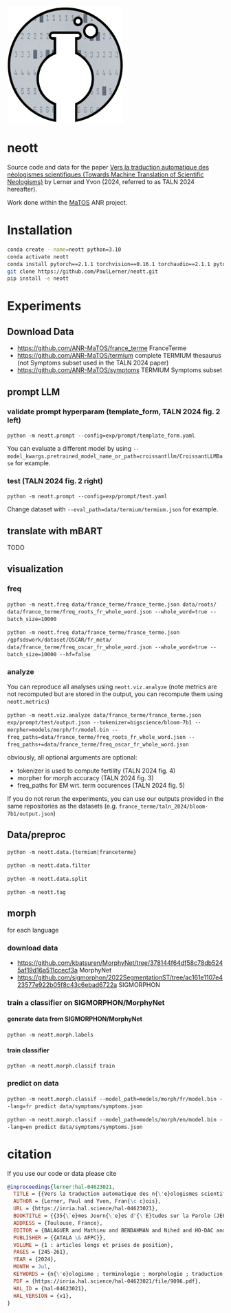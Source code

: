 ![logo](./viz/matos-logo.png)

# neott
Source code and data for the paper 
[Vers la traduction automatique des néologismes scientifiques (Towards Machine Translation of Scientific Neologisms)](https://inria.hal.science/hal-04623021/) 
by Lerner and Yvon (2024, referred to as TALN 2024 hereafter).

Work done within the [MaTOS](https://anr-matos.github.io/) ANR project.

# Installation
```bash
conda create --name=neott python=3.10 
conda activate neott
conda install pytorch==2.1.1 torchvision==0.16.1 torchaudio==2.1.1 pytorch-cuda=11.8 -c pytorch -c nvidia
git clone https://github.com/PaulLerner/neott.git
pip install -e neott
```

# Experiments
## Download Data

- https://github.com/ANR-MaTOS/france_terme FranceTerme
- https://github.com/ANR-MaTOS/termium complete TERMIUM thesaurus (not Symptoms subset used in the TALN 2024 paper)
- https://github.com/ANR-MaTOS/symptoms TERMIUM Symptoms subset

## prompt LLM
### validate prompt hyperparam (template_form, TALN 2024 fig. 2 left)


`python -m neott.prompt --config=exp/prompt/template_form.yaml`

You can evaluate a different model by using `--model_kwargs.pretrained_model_name_or_path=croissantllm/CroissantLLMBase` for example.

### test (TALN 2024 fig. 2 right)

`python -m neott.prompt --config=exp/prompt/test.yaml`

Change dataset with `--eval_path=data/termium/termium.json` for example.

## translate with mBART
TODO

## visualization
### freq
`python -m neott.freq data/france_terme/france_terme.json data/roots/ data/france_terme/freq_roots_fr_whole_word.json --whole_word=true --batch_size=10000`

`python -m neott.freq data/france_terme/france_terme.json /gpfsdswork/dataset/OSCAR/fr_meta/ data/france_terme/freq_oscar_fr_whole_word.json --whole_word=true --batch_size=10000 --hf=false`

### analyze

You can reproduce all analyses using `neott.viz.analyze` 
(note metrics are not recomputed but are stored in the output, you can recompute them using `neott.metrics`)

`python -m neott.viz.analyze data/france_terme/france_terme.json exp/prompt/test/output.json --tokenizer=bigscience/bloom-7b1 --morpher=models/morph/fr/model.bin --freq_paths=data/france_terme/freq_roots_fr_whole_word.json --freq_paths+=data/france_terme/freq_oscar_fr_whole_word.json`

obviously, all optional arguments are optional:
- tokenizer is used to compute fertility (TALN 2024 fig. 4)
- morpher for morph accuracy (TALN 2024 fig. 3)
- freq_paths for EM wrt. term occurences (TALN 2024 fig. 5)

If you do not rerun the experiments, you can use our outputs provided in the same repositories as the datasets (e.g. `france_terme/taln_2024/bloom-7b1/output.json`)

## Data/preproc



`python -m neott.data.{termium|franceterme}`


`python -m neott.data.filter`



`python -m neott.data.split`

`python -m neott.tag`


## morph
for each language

### download data
- https://github.com/kbatsuren/MorphyNet/tree/378144f64df58c78db5245af19d16a511ccecf3a MorphyNet
- https://github.com/sigmorphon/2022SegmentationST/tree/ac161e1107e423577e922b05f8c43c6ebad6722a SIGMORPHON

### train a classifier on SIGMORPHON/MorphyNet
#### generate data from SIGMORPHON/MorphyNet
`python -m neott.morph.labels`

#### train classifier
`python -m neott.morph.classif train`

### predict on data
`python -m neott.morph.classif --model_path=models/morph/fr/model.bin --lang=fr predict data/symptoms/symptoms.json`

`python -m neott.morph.classif --model_path=models/morph/en/model.bin --lang=en predict data/symptoms/symptoms.json`


# citation
If you use our code or data please cite

```bib
@inproceedings{lerner:hal-04623021,
  TITLE = {{Vers la traduction automatique des n{\'e}ologismes scientifiques}},
  AUTHOR = {Lerner, Paul and Yvon, Fran{\c c}ois},
  URL = {https://inria.hal.science/hal-04623021},
  BOOKTITLE = {{35{\`e}mes Journ{\'e}es d'{\'E}tudes sur la Parole (JEP 2024) 31{\`e}me Conf{\'e}rence sur le Traitement Automatique des Langues Naturelles (TALN 2024) 26{\`e}me Rencontre des {\'E}tudiants Chercheurs en Informatique pour le Traitement Automatique des Langues (RECITAL 2024)}},
  ADDRESS = {Toulouse, France},
  EDITOR = {BALAGUER and Mathieu and BENDAHMAN and Nihed and HO-DAC and Lydia-Mai and MAUCLAIR and Julie and MORENO and Jose G and PINQUIER and Julien},
  PUBLISHER = {{ATALA \& AFPC}},
  VOLUME = {1 : articles longs et prises de position},
  PAGES = {245-261},
  YEAR = {2024},
  MONTH = Jul,
  KEYWORDS = {n{\'e}ologisme ; terminologie ; morphologie ; traduction automatique},
  PDF = {https://inria.hal.science/hal-04623021/file/9096.pdf},
  HAL_ID = {hal-04623021},
  HAL_VERSION = {v1},
}
```
